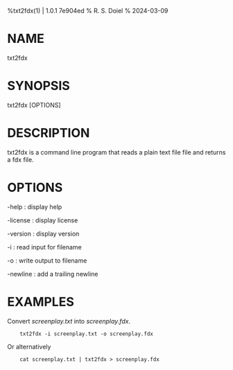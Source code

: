 %txt2fdx(1) | 1.0.1 7e904ed
% R. S. Doiel
% 2024-03-09

# NAME

txt2fdx 

# SYNOPSIS

txt2fdx [OPTIONS]

# DESCRIPTION

txt2fdx is a command line program that reads a plain text file file
and returns a fdx file.

# OPTIONS

-help
: display help

-license
: display license

-version
: display version

-i
: read input for filename

-o
: write output to filename

-newline
: add a trailing newline

# EXAMPLES

Convert *screenplay.txt* into *screenplay.fdx*.

~~~
	txt2fdx -i screenplay.txt -o screenplay.fdx
~~~

Or alternatively

~~~
    cat screenplay.txt | txt2fdx > screenplay.fdx
~~~


